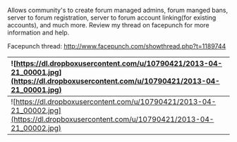 Allows community's to create forum managed admins, forum manged bans, server to forum registration, server to forum account linking(for existing accounts), and much more. Review my thread on facepunch for more information and help.

Facepunch thread:
http://www.facepunch.com/showthread.php?t=1189744

|![https://dl.dropboxusercontent.com/u/10790421/2013-04-21_00001.jpg](https://dl.dropboxusercontent.com/u/10790421/2013-04-21_00001.jpg)|
|:--------------------------------------------------------------------------------------------------------------------------------------|
|![https://dl.dropboxusercontent.com/u/10790421/2013-04-21_00002.jpg](https://dl.dropboxusercontent.com/u/10790421/2013-04-21_00002.jpg)|